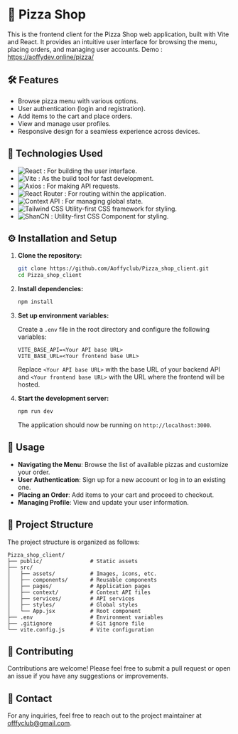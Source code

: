 
# 🍕 Pizza Shop

This is the frontend client for the Pizza Shop web application, built with Vite and React. It provides an intuitive user interface for browsing the menu, placing orders, and managing user accounts. Demo : https://aoffydev.online/pizza/

## 🛠️ Features

- Browse pizza menu with various options.
- User authentication (login and registration).
- Add items to the cart and place orders.
- View and manage user profiles.
- Responsive design for a seamless experience across devices.

## 🚀 Technologies Used

- ![React](https://img.shields.io/badge/React-20232A?style=for-the-badge&logo=react&logoColor=61DAFB) : For building the user interface.
- ![Vite](https://img.shields.io/badge/Vite-646CFF?style=for-the-badge&logo=vite&logoColor=FFD62E) : As the build tool for fast development.
- ![Axios](https://img.shields.io/badge/Axios-5A29E4?style=for-the-badge&logo=axios&logoColor=white) : For making API requests.
- ![React Router](https://img.shields.io/badge/React_Router-CA4245?style=for-the-badge&logo=react-router&logoColor=white) : For routing within the application.
- ![Context API](https://img.shields.io/badge/Context_API-007ACC?style=for-the-badge&logo=react&logoColor=white) : For managing global state.
- ![Tailwind CSS](https://img.shields.io/badge/Tailwind_CSS-06B6D4?style=for-the-badge&logo=tailwindcss&logoColor=white) Utility-first CSS framework for styling.
- ![ShanCN](https://img.shields.io/badge/shadcn%2Fui-000000?style=for-the-badge&logo=shadcnui&logoColor=white) : Utility-first CSS Component for styling.

## ⚙️ Installation and Setup

1. **Clone the repository:**

   ```bash
   git clone https://github.com/Aoffyclub/Pizza_shop_client.git
   cd Pizza_shop_client
   ```

2. **Install dependencies:**

   ```bash
   npm install
   ```

3. **Set up environment variables:**

   Create a `.env` file in the root directory and configure the following variables:

   ```plaintext
   VITE_BASE_API=<Your API base URL>
   VITE_BASE_URL=<Your frontend base URL>
   ```

   Replace `<Your API base URL>` with the base URL of your backend API and `<Your frontend base URL>` with the URL where the frontend will be hosted.

4. **Start the development server:**

   ```bash
   npm run dev
   ```

   The application should now be running on `http://localhost:3000`.

## 📝 Usage

- **Navigating the Menu**: Browse the list of available pizzas and customize your order.
- **User Authentication**: Sign up for a new account or log in to an existing one.
- **Placing an Order**: Add items to your cart and proceed to checkout.
- **Managing Profile**: View and update your user information.

## 📂 Project Structure

The project structure is organized as follows:

```
Pizza_shop_client/
├── public/               # Static assets
├── src/
│   ├── assets/           # Images, icons, etc.
│   ├── components/       # Reusable components
│   ├── pages/            # Application pages
│   ├── context/          # Context API files
│   ├── services/         # API services
│   ├── styles/           # Global styles
│   └── App.jsx           # Root component
├── .env                  # Environment variables
├── .gitignore            # Git ignore file
└── vite.config.js        # Vite configuration
```

## 🤝 Contributing

Contributions are welcome! Please feel free to submit a pull request or open an issue if you have any suggestions or improvements.


## 📧 Contact

For any inquiries, feel free to reach out to the project maintainer at [offfyclub@gmail.com](mailto:aoffyclub@gmail.com).
